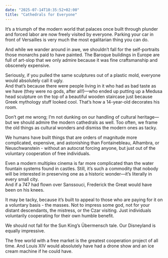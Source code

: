 ```yaml
---
date: "2025-07-14T10:35:52+02:00"
title: "Cathedrals for Everyone"
---
```


It’s a triumph of the modern world that palaces once built through plunder and forced labor are now freely visited by everyone. Parking your car in front of Versailles is very much the most egalitarian thing you can do.

And while we wander around in awe, we shouldn’t fall for the self-portraits those monarchs paid to have painted.
The Baroque buildings in Europe are full of art-slop that we only admire because it was fine craftsmanship and obscenely expensive.

Seriously, if you pulled the same sculptures out of a plastic mold, everyone would absolutely call it ugly.\
And that’s because there were people living in it who had as bad taste as we have (they were no gods, after all!)—who ended up putting up a Medusa head sculpture on the top of a beautiful wooden staircase just because Greek mythology stuff looked cool. That’s how a 14-year-old decorates his room.

Don’t get me wrong; I’m not dunking on our handling of cultural heritage—but we should admire the modern cathedrals as well. Too often, we frame the old things as cultural wonders and dismiss the modern ones as tacky.

We humans have built things that are orders of magnitude more complicated, expensive, and astonishing than Fontainebleau, Alhambra, or Neuschwanstein - without an autocrat forcing anyone, but just out of the voluntary cooperation of free individuals.

Even a modern multiplex cinema is far more complicated than the water fountain systems found in castles. Still, it’s such a commodity that nobody will be interested in preserving one as a historic wonder—it’s literally in every small city.\
And if a 747 had flown over Sanssouci, Frederick the Great would have been on his knees.

It may be tacky, because it’s built to appeal to those who are paying for it on a voluntary basis - the masses. Not to impress some god, not for your distant descendants, the mistress, or the Czar visiting.
Just individuals voluntarily cooperating for their own humble benefit.

We should not fall for the Sun King’s Übermensch tale.
Our Disneyland is equally impressive.

The free world with a free market is the greatest cooperation project of all time. And Louis XIV would absolutely have had a drone show and an ice cream machine if he could have.
